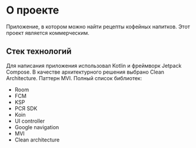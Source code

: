 # О проекте
Приложение, в котором можно найти рецепты кофейных напитков. Этот проект является коммерческим.

## Стек технологий 
Для написания приложения использовал Kotlin и фреймворк Jetpack Compose. В качестве архитектурного решения выбрано Clean Architecture. Паттерн MVI. 
Полный список библиотек:
 - Room
 - FCM
 - KSP
 - РСЯ SDK
 - Koin
 - UI controller
 - Google navigation
 - MVI
 - Clean architecture
